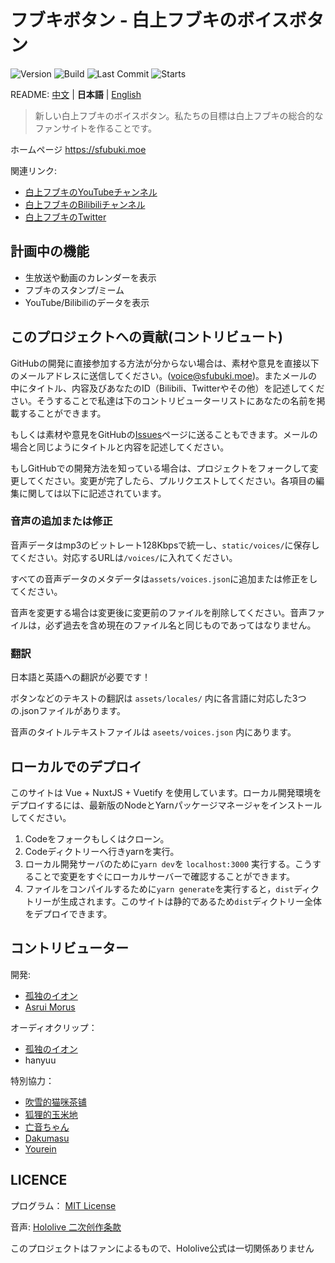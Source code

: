 # フブキボタン - 白上フブキのボイスボタン

![Version](https://img.shields.io/github/package-json/v/lonelyion/fubuki-button)
![Build](https://img.shields.io/github/workflow/status/lonelyion/fubuki-button/FBK-BTN-NG-CI)
![Last Commit](https://img.shields.io/github/last-commit/lonelyion/fubuki-button)
![Starts](https://img.shields.io/github/stars/lonelyion/fubuki-button)

README: [中文](https://github.com/oruyanke/fubuki-button/blob/master/README.md) | **日本語** | [English](https://github.com/oruyanke/fubuki-button/blob/master/README.EN.md)

> 新しい白上フブキのボイスボタン。私たちの目標は白上フブキの総合的なファンサイトを作ることです。

ホームページ https://sfubuki.moe

関連リンク:

* [白上フブキのYouTubeチャンネル](https://www.youtube.com/channel/UCdn5BQ06XqgXoAxIhbqw5Rg)
* [白上フブキのBilibiliチャンネル](https://space.bilibili.com/332704117)
* [白上フブキのTwitter](https://twitter.com/shirakamifubuki)

## 計画中の機能

- 生放送や動画のカレンダーを表示
- フブキのスタンプ/ミーム
- YouTube/Bilibiliのデータを表示

## このプロジェクトへの貢献(コントリビュート)

GitHubの開発に直接参加する方法が分からない場合は、素材や意見を直接以下のメールアドレスに送信してください。([voice@sfubuki.moe](mailto:voice@sfubuki.moe))。またメールの中にタイトル、内容及びあなたのID（Bilibili、Twitterやその他）を記述してください。そうすることで私達は下のコントリビューターリストにあなたの名前を掲載することができます。

もしくは素材や意見をGitHubの[Issues](https://github.com/copperion/fubuki-button/issues)ページに送ることもできます。メールの場合と同じようにタイトルと内容を記述してください。

もしGitHubでの開発方法を知っている場合は、プロジェクトをフォークして変更してください。変更が完了したら、プルリクエストしてください。各項目の編集に関しては以下に記述されています。

### 音声の追加または修正

音声データはmp3のビットレート128Kbpsで統一し、`static/voices/`に保存してください。対応するURLは`/voices/`に入れてください。

すべての音声データのメタデータは`assets/voices.json`に追加または修正をしてください。

音声を変更する場合は変更後に変更前のファイルを削除してください。音声ファイルは，必ず過去を含め現在のファイル名と同じものであってはなりません。

### 翻訳

日本語と英語への翻訳が必要です！

ボタンなどのテキストの翻訳は `assets/locales/` 内に各言語に対応した3つの.jsonファイルがあります。

音声のタイトルテキストファイルは `aseets/voices.json` 内にあります。

## ローカルでのデプロイ

このサイトは Vue + NuxtJS + Vuetify を使用しています。ローカル開発環境をデプロイするには、最新版のNodeとYarnパッケージマネージャをインストールしてください。

1. Codeをフォークもしくはクローン。
2. Codeディクトリーへ行きyarnを実行。
3. ローカル開発サーバのために`yarn dev`を `localhost:3000` 実行する。こうすることで変更をすぐにローカルサーバーで確認することができます。
4. ファイルをコンパイルするために`yarn generate`を実行すると，`dist`ディクトリーが生成されます。このサイトは静的であるため`dist`ディクトリー全体をデプロイできます。

## コントリビューター

開発:

- [孤独のイオン](https://github.com/lonelyion)
- [Asrui Morus](https://github.com/Morxi)

オーディオクリップ：

- [孤独のイオン](https://github.com/lonelyion)
- hanyuu

特別協力：

- [吹雪的猫咪茶铺](https://space.bilibili.com/431210892/)
- [狐狸的玉米地](https://space.bilibili.com/474495056)
- [亡音ちゃん](https://space.bilibili.com/2613724)
- [Dakumasu](https://github.com/dakuamsu)
- [Yourein](https://github.com/Yourein)

## LICENCE

プログラム： [MIT License](https://github.com/oruyanke/fubuki-button/blob/master/LICENSE)

音声: [Hololive 二次创作条款](https://www.hololive.tv/terms)

このプロジェクトはファンによるもので、Hololive公式は一切関係ありません
